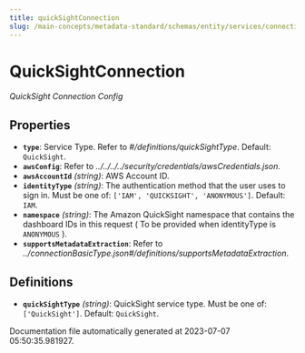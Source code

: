 ```yaml
---
title: quickSightConnection
slug: /main-concepts/metadata-standard/schemas/entity/services/connections/dashboard/quicksightconnection
---
```


# QuickSightConnection

*QuickSight Connection Config*

## Properties

- **`type`**: Service Type. Refer to *#/definitions/quickSightType*. Default: `QuickSight`.
- **`awsConfig`**: Refer to *../../../../security/credentials/awsCredentials.json*.
- **`awsAccountId`** *(string)*: AWS Account ID.
- **`identityType`** *(string)*: The authentication method that the user uses to sign in. Must be one of: `['IAM', 'QUICKSIGHT', 'ANONYMOUS']`. Default: `IAM`.
- **`namespace`** *(string)*: The Amazon QuickSight namespace that contains the dashboard IDs in this request ( To be provided when identityType is `ANONYMOUS` ).
- **`supportsMetadataExtraction`**: Refer to *../connectionBasicType.json#/definitions/supportsMetadataExtraction*.
## Definitions

- **`quickSightType`** *(string)*: QuickSight service type. Must be one of: `['QuickSight']`. Default: `QuickSight`.


Documentation file automatically generated at 2023-07-07 05:50:35.981927.

